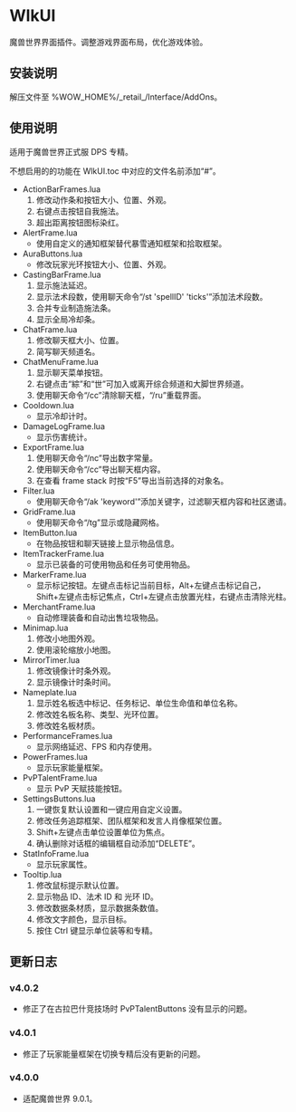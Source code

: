 # WlkUI
魔兽世界界面插件。调整游戏界面布局，优化游戏体验。

## 安装说明
解压文件至 %WOW_HOME%/_retail\_/Interface/AddOns。

## 使用说明
适用于魔兽世界正式服 DPS 专精。

不想启用的的功能在 WlkUI.toc 中对应的文件名前添加“#”。

- ActionBarFrames.lua
    1. 修改动作条和按钮大小、位置、外观。
    2. 右键点击按钮自我施法。
    3. 超出距离按钮图标染红。
- AlertFrame.lua
    - 使用自定义的通知框架替代暴雪通知框架和拾取框架。
- AuraButtons.lua
    - 修改玩家光环按钮大小、位置、外观。
- CastingBarFrame.lua
    1. 显示施法延迟。
    2. 显示法术段数，使用聊天命令“/st 'spellID' 'ticks'”添加法术段数。
    3. 合并专业制造施法条。
    4. 显示全局冷却条。
- ChatFrame.lua
    1. 修改聊天框大小、位置。
    2. 简写聊天频道名。
- ChatMenuFrame.lua
    1. 显示聊天菜单按钮。
    2. 右键点击“綜”和“世”可加入或离开综合频道和大脚世界频道。
    3. 使用聊天命令“/cc”清除聊天框，“/ru”重载界面。
- Cooldown.lua
    - 显示冷却计时。
- DamageLogFrame.lua
    - 显示伤害统计。
- ExportFrame.lua
    1. 使用聊天命令“/nc”导出数字常量。
    2. 使用聊天命令“/cc”导出聊天框内容。
    3. 在查看 frame stack 时按“F5”导出当前选择的对象名。
- Filter.lua
    - 使用聊天命令“/ak 'keyword'”添加关键字，过滤聊天框内容和社区邀请。
- GridFrame.lua
    - 使用聊天命令“/tg”显示或隐藏网格。
- ItemButton.lua
    - 在物品按钮和聊天链接上显示物品信息。
- ItemTrackerFrame.lua
    - 显示已装备的可使用物品和任务可使用物品。
- MarkerFrame.lua
    - 显示标记按钮。左键点击标记当前目标，Alt+左键点击标记自己，Shift+左键点击标记焦点，Ctrl+左键点击放置光柱，右键点击清除光柱。
- MerchantFrame.lua
    - 自动修理装备和自动出售垃圾物品。
- Minimap.lua
    1. 修改小地图外观。
    2. 使用滚轮缩放小地图。
- MirrorTimer.lua
    1. 修改镜像计时条外观。
    2. 显示镜像计时条时间。
- Nameplate.lua
    1. 显示姓名板选中标记、任务标记、单位生命值和单位名称。
    2. 修改姓名板名称、类型、光环位置。
    3. 修改姓名板材质。
- PerformanceFrames.lua
    - 显示网络延迟、FPS 和内存使用。
- PowerFrames.lua
    - 显示玩家能量框架。
- PvPTalentFrame.lua
    - 显示 PvP 天赋技能按钮。
- SettingsButtons.lua
    1. 一键恢复默认设置和一键应用自定义设置。
    2. 修改任务追踪框架、团队框架和发言人肖像框架位置。
    3. Shift+左键点击单位设置单位为焦点。
    3. 确认删除对话框的编辑框自动添加“DELETE”。
- StatInfoFrame.lua
    - 显示玩家属性。
- Tooltip.lua
    1. 修改鼠标提示默认位置。
    2. 显示物品 ID、法术 ID 和 光环 ID。
    3. 修改数据条材质，显示数据条数值。
    4. 修改文字颜色，显示目标。
    5. 按住 Ctrl 键显示单位装等和专精。

## 更新日志
### v4.0.2
- 修正了在古拉巴什竞技场时 PvPTalentButtons 没有显示的问题。
### v4.0.1
- 修正了玩家能量框架在切换专精后没有更新的问题。
### v4.0.0
- 适配魔兽世界 9.0.1。
